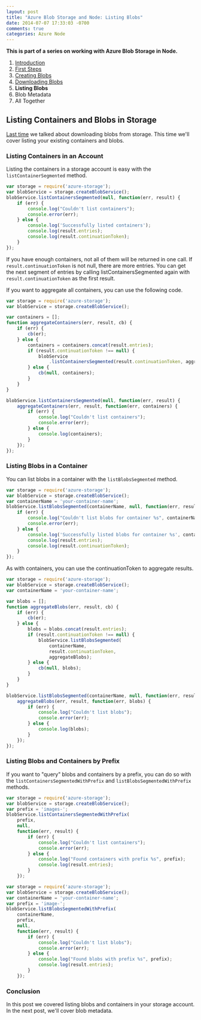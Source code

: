 ```yaml
---
layout: post
title: "Azure Blob Storage and Node: Listing Blobs"
date: 2014-07-07 17:33:03 -0700
comments: true
categories: Azure Node
---
```


**This is part of a series on working with Azure Blob Storage in Node.**

1. [Introduction](/blog/2014/06/30/azure-blob-storage-and-node/)
1. [First Steps](/blog/2014/07/01/azure-blob-storage-and-node-first-steps/)
1. [Creating Blobs](/blog/2014/07/02/azure-blob-storage-and-node-creating-blobs/)
1. [Downloading Blobs](/blog/2014/07/03/azure-blob-storage-and-node-downloading-blobs/)
1. **Listing Blobs**
1. Blob Metadata
1. All Together

Listing Containers and Blobs in Storage
---

[Last time](/blog/2014/07/03/azure-blob-storage-and-node-downloading-blobs/) we talked about downloading blobs from storage.
This time we'll cover listing your existing containers and blobs.

### Listing Containers in an Account

Listing the containers in a storage account is easy with the `listContainerSegmented` method.

```javascript
var storage = require('azure-storage');
var blobService = storage.createBlobService();
blobService.listContainersSegmented(null, function(err, result) {
    if (err) {
        console.log("Couldn't list containers");
        console.error(err);
    } else {
        console.log('Successfully listed containers');
        console.log(result.entries);
        console.log(result.continuationToken);
    }
});
```

If you have enough containers, not all of them will be returned in one call.
If `result.continuationToken` is not null, there are more entries.
You can get the next segment of entries by calling listContainersSegmented again with `result.continuationToken` as the first result.

If you want to aggregate all containers, you can use the following code.

```javascript
var storage = require('azure-storage');
var blobService = storage.createBlobService();

var containers = [];
function aggregateContainers(err, result, cb) {
    if (err) {
        cb(er);
    } else {
        containers = containers.concat(result.entries);
        if (result.continuationToken !== null) {
            blobService
                .listContainersSegmented(result.continuationToken, aggregateContainers);
        } else {
            cb(null, containers);
        }
    }
}

blobService.listContainersSegmented(null, function(err, result) {
    aggregateContainers(err, result, function(err, containers) {
        if (err) {
            console.log("Couldn't list containers");
            console.error(err);
        } else {
            console.log(containers);
        }
    });
});
```

### Listing Blobs in a Container

You can list blobs in a container with the `listBlobsSegmented` method.

```javascript
var storage = require('azure-storage');
var blobService = storage.createBlobService();
var containerName = 'your-container-name';
blobService.listBlobsSegmented(containerName, null, function(err, result) {
    if (err) {
        console.log("Couldn't list blobs for container %s", containerName);
        console.error(err);
    } else {
        console.log('Successfully listed blobs for container %s', containerName);
        console.log(result.entries);
        console.log(result.continuationToken);
    }
});
```

As with containers, you can use the continuationToken to aggregate results.

```javascript
var storage = require('azure-storage');
var blobService = storage.createBlobService();
var containerName = 'your-container-name';

var blobs = [];
function aggregateBlobs(err, result, cb) {
    if (err) {
        cb(er);
    } else {
        blobs = blobs.concat(result.entries);
        if (result.continuationToken !== null) {
            blobService.listBlobsSegmented(
                containerName,
                result.continuationToken,
                aggregateBlobs);
        } else {
            cb(null, blobs);
        }
    }
}

blobService.listBlobsSegmented(containerName, null, function(err, result) {
    aggregateBlobs(err, result, function(err, blobs) {
        if (err) {
            console.log("Couldn't list blobs");
            console.error(err);
        } else {
            console.log(blobs);
        }
    });
});
```

### Listing Blobs and Containers by Prefix

If you want to "query" blobs and containers by a prefix, you can do so with the `listContainersSegmentedWithPrefix` and `listBlobsSegmentedWithPrefix` methods.

```javascript
var storage = require('azure-storage');
var blobService = storage.createBlobService();
var prefix = 'images-';
blobService.listContainersSegmentedWithPrefix(
    prefix,
    null,
    function(err, result) {
        if (err) {
            console.log("Couldn't list containers");
            console.error(err);
        } else {
            console.log("Found containers with prefix %s", prefix);
            console.log(result.entries);
        }
    });
```

```javascript
var storage = require('azure-storage');
var blobService = storage.createBlobService();
var containerName = 'your-container-name';
var prefix = 'image-';
blobService.listBlobsSegmentedWithPrefix(
    containerName,
    prefix,
    null,
    function(err, result) {
        if (err) {
            console.log("Couldn't list blobs");
            console.error(err);
        } else {
            console.log("Found blobs with prefix %s", prefix);
            console.log(result.entries);
        }
    });
```

### Conclusion

In this post we covered listing blobs and containers in your storage account.
In the next post, we'll cover blob metadata.
